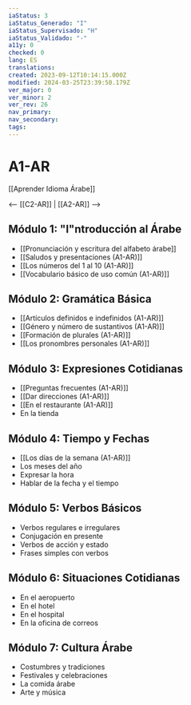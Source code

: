 ```yaml
---
iaStatus: 3
iaStatus_Generado: "I"
iaStatus_Supervisado: "H"
iaStatus_Validado: "-"
a11y: 0
checked: 0
lang: ES
translations: 
created: 2023-09-12T10:14:15.000Z
modified: 2024-03-25T23:39:50.179Z
ver_major: 0
ver_minor: 2
ver_rev: 26
nav_primary: 
nav_secondary: 
tags:
---
```

# A1-AR

[[Aprender Idioma Árabe]]

<-- [[C2-AR]] | [[A2-AR]] -->

## Módulo 1: "I"ntroducción al Árabe

- [[Pronunciación y escritura del alfabeto árabe]]
- [[Saludos y presentaciones (A1-AR)]]
- [[Los números del 1 al 10 (A1-AR)]]
- [[Vocabulario básico de uso común (A1-AR)]]

## Módulo 2: Gramática Básica

- [[Artículos definidos e indefinidos (A1-AR)]]
- [[Género y número de sustantivos (A1-AR)]]
- [[Formación de plurales (A1-AR)]]
- [[Los pronombres personales (A1-AR)]]

## Módulo 3: Expresiones Cotidianas

- [[Preguntas frecuentes (A1-AR)]]
- [[Dar direcciones (A1-AR)]]
- [[En el restaurante (A1-AR)]]
- En la tienda

## Módulo 4: Tiempo y Fechas

- [[Los días de la semana (A1-AR)]]
- Los meses del año
- Expresar la hora
- Hablar de la fecha y el tiempo

## Módulo 5: Verbos Básicos

- Verbos regulares e irregulares
- Conjugación en presente
- Verbos de acción y estado
- Frases simples con verbos

## Módulo 6: Situaciones Cotidianas

- En el aeropuerto
- En el hotel
- En el hospital
- En la oficina de correos

## Módulo 7: Cultura Árabe

- Costumbres y tradiciones
- Festivales y celebraciones
- La comida árabe
- Arte y música
